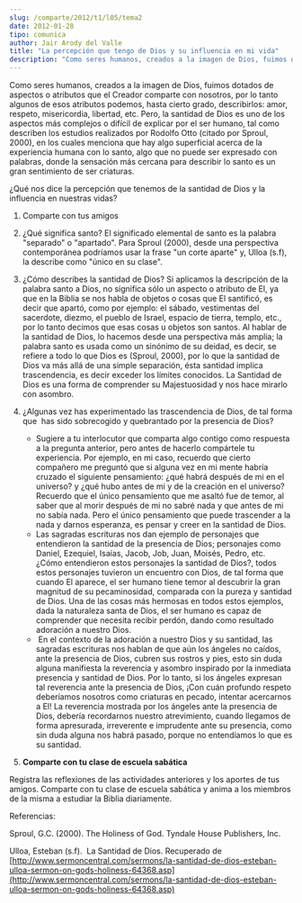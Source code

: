 ```yaml
---
slug: /comparte/2012/t1/l05/tema2
date: 2012-01-28
tipo: comunica
author: Jair Arody del Valle
title: "La percepción que tengo de Dios y su influencia en mi vida"
description: "Como seres humanos, creados a la imagen de Dios, fuimos dotados de aspectos o  atributos que el Creador comparte con nosotros, por lo tanto algunos de esos  atributos podemos, hasta cierto grado, describirlos: amor, respeto,  misericordia, libertad, etc. Pero, la santidad de D..."
---
```


Como seres humanos, creados a la imagen de Dios, fuimos dotados de aspectos o atributos que el Creador comparte con nosotros, por lo tanto algunos de esos atributos podemos, hasta cierto grado, describirlos: amor, respeto, misericordia, libertad, etc. Pero, la santidad de Dios es uno de los aspectos más complejos o difícil de explicar por el ser humano, tal como describen los estudios realizados por Rodolfo Otto (citado por Sproul, 2000), en los cuales menciona que hay algo superficial acerca de la experiencia humana con lo santo, algo que no puede ser expresado con palabras, donde la sensación más cercana para describir lo santo es un gran sentimiento de ser criaturas.

¿Qué nos dice la percepción que tenemos de la santidad de Dios y la influencia en nuestras vidas?

1.  Comparte con tus amigos
2.  ¿Qué significa santo? El significado elemental de santo es la palabra "separado" o "apartado". Para Sproul (2000), desde una perspectiva contemporánea podríamos usar la frase "un corte aparte" y, Ulloa (s.f), la describe como "único en su clase".
3.  ¿Cómo describes la santidad de Dios? Si aplicamos la descripción de la palabra santo a Dios, no significa sólo un aspecto o atributo de El, ya que en la Biblia se nos habla de objetos o cosas que El santificó, es decir que apartó, como por ejemplo: el sábado, vestimentas del sacerdote, diezmo, el pueblo de Israel, espacio de tierra, templo, etc., por lo tanto decimos que esas cosas u objetos son santos. Al hablar de la santidad de Dios, lo hacemos desde una perspectiva más amplia; la palabra santo es usada como un sinónimo de su deidad, es decir, se refiere a todo lo que Dios es (Sproul, 2000), por lo que la santidad de Dios va más allá de una simple separación, ésta santidad implica trascendencia, es decir exceder los límites conocidos. La Santidad de Dios es una forma de comprender su Majestuosidad y nos hace mirarlo con asombro.
4.  ¿Algunas vez has experimentado las trascendencia de Dios, de tal forma que  has sido sobrecogido y quebrantado por la presencia de Dios?
     -  Sugiere a tu interlocutor que comparta algo contigo como respuesta a la pregunta anterior, pero antes de hacerlo compártele tu experiencia. Por ejemplo, en mi caso, recuerdo que cierto compañero me preguntó que si alguna vez en mi mente habría cruzado el siguiente pensamiento: ¿qué habrá después de mi en el universo? y ¿qué hubo antes de mi y de la creación en el universo? Recuerdo que el único pensamiento que me asaltó fue de temor, al saber que al morir después de mi no sabré nada y que antes de mi no sabía nada. Pero el único pensamiento que puede trascender a la nada y darnos esperanza, es pensar y creer en la santidad de Dios.
    -  Las sagradas escrituras nos dan ejemplo de personajes que entendieron la santidad de la presencia de Dios; personajes como Daniel, Ezequiel, Isaías, Jacob, Job, Juan, Moisés, Pedro, etc. ¿Cómo entendieron estos personajes la santidad de Dios?, todos estos personajes tuvieron un encuentro con Dios, de tal forma que cuando El aparece, el ser humano tiene temor al descubrir la gran magnitud de su pecaminosidad, comparada con la pureza y santidad de Dios. Una de las cosas más hermosas en todos estos ejemplos, dada la naturaleza santa de Dios, el ser humano es capaz de comprender que necesita recibir perdón, dando como resultado adoración a nuestro Dios.
    -   En el contexto de la adoración a nuestro Dios y su santidad, las sagradas escrituras nos hablan de que aún los ángeles no caídos, ante la presencia de Dios, cubren sus rostros y pies, esto sin duda alguna manifiesta la reverencia y asombro inspirado por la inmediata presencia y santidad de Dios. Por lo tanto, si los ángeles expresan tal reverencia ante la presencia de Dios, ¡Con cuán profundo respeto deberíamos nosotros como criaturas en pecado, intentar acercarnos a El! La reverencia mostrada por los ángeles ante la presencia de Dios, debería recordarnos nuestro atrevimiento, cuando llegamos de forma apresurada, irreverente e imprudente ante su presencia, como sin duda alguna nos habrá pasado, porque no entendíamos lo que es su santidad.

1. **Comparte con tu clase de escuela sabática**

Registra las reflexiones de las actividades anteriores y los aportes de tus amigos. Comparte con tu clase de escuela sabática y anima a los miembros de la misma a estudiar la Biblia diariamente.

Referencias:

Sproul, G.C. (2000). The Holiness of God. Tyndale House Publishers, Inc.

Ulloa, Esteban (s.f).  La Santidad de Dios. Recuperado de [http://www.sermoncentral.com/sermons/la-santidad-de-dios-esteban-ulloa-sermon-on-gods-holiness-64368.asp](http://www.sermoncentral.com/sermons/la-santidad-de-dios-esteban-ulloa-sermon-on-gods-holiness-64368.asp)
